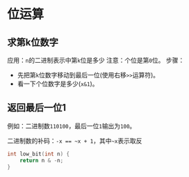 # 位运算

## 求第k位数字

应用：`n`的二进制表示中第`k`位是多少
注意：个位是第`0`位。
步骤：

- 先把第`k`位数字移动到最后一位(使用右移`>>`运算符)。
- 看一下个位数字是多少(`x&1`)。

## 返回最后一位1

例如：二进制数`110100`，最后一位`1`输出为`100`。

二进制数的补码：`-x == ~x + 1`，其中`~x`表示取反

```C++
int low_bit(int n) {
    return n & -n;
}
```

